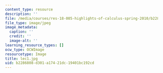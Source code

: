 ```yaml
---
content_type: resource
description: ''
file: /media/courses/res-18-005-highlights-of-calculus-spring-2010/b2286808d301a17421dc19401bc192cd_lec1.jpg
file_type: image/jpeg
image_metadata:
  caption: ''
  credit: ''
  image-alt: ''
learning_resource_types: []
ocw_type: OCWImage
resourcetype: Image
title: lec1.jpg
uid: b2286808-d301-a174-21dc-19401bc192cd
---
```

